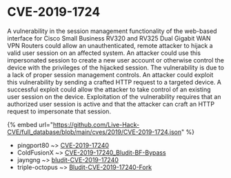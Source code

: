 # CVE-2019-1724

A vulnerability in the session management functionality of the web-based interface for Cisco Small Business RV320 and RV325 Dual Gigabit WAN VPN Routers could allow an unauthenticated, remote attacker to hijack a valid user session on an affected system. An attacker could use this impersonated session to create a new user account or otherwise control the device with the privileges of the hijacked session. The vulnerability is due to a lack of proper session management controls. An attacker could exploit this vulnerability by sending a crafted HTTP request to a targeted device. A successful exploit could allow the attacker to take control of an existing user session on the device. Exploitation of the vulnerability requires that an authorized user session is active and that the attacker can craft an HTTP request to impersonate that session.

{% embed url="https://github.com/Live-Hack-CVE/full_database/blob/main/cves/2019/CVE-2019-1724.json" %}


* pingport80 ~> [CVE-2019-17240](https://zeste.alice-snow.ru/2019/database/cve-2019-1724/cve-2019-17240-pingport80)
* ColdFusionX ~> [CVE-2019-17240_Bludit-BF-Bypass](https://zeste.alice-snow.ru/2019/database/cve-2019-1724/cve-2019-17240_bludit-bf-bypass-coldfusionx)
* jayngng ~> [bludit-CVE-2019-17240](https://zeste.alice-snow.ru/2019/database/cve-2019-1724/bludit-cve-2019-17240-jayngng)
* triple-octopus ~> [Bludit-CVE-2019-17240-Fork](https://zeste.alice-snow.ru/2019/database/cve-2019-1724/bludit-cve-2019-17240-fork-triple-octopus)